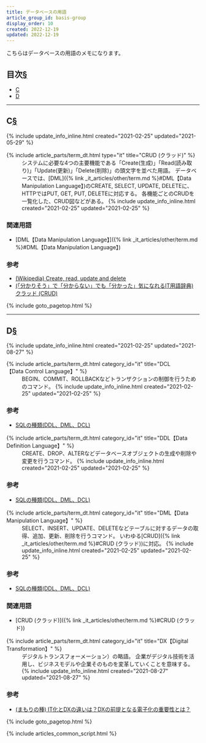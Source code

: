 ```yaml
---
title: データベースの用語
article_group_id: basis-group
display_order: 10
created: 2022-12-19
updated: 2022-12-19
---
```

こちらはデータベースの用語のメモになります。

## <a name="index">目次</a><a class="heading-anchor-permalink" href="#目次">§</a>

<ul id="index_ul">
<li><a href="#C">C</a></li>
<li><a href="#D">D</a></li>
</ul>

* * *
## <a name="C">C</a><a class="heading-anchor-permalink" href="#C">§</a>
<div class="chapter-updated">{% include update_info_inline.html created="2021-02-25" updated="2021-05-29" %}</div>
<dl>
  {% include article_parts/term_dt.html type="it" title="CRUD (クラッド)" %}
  <dd markdown="span">システムに必要な4つの主要機能である「Create(生成)」「Read(読み取り)」「Update(更新)」「Delete(削除)」の頭文字を並べた用語。  
  データベースでは、[DML]({% link _it_articles/other/term.md %}#DML【Data Manipulation Language】)のCREATE, SELECT, UPDATE, DELETEに、HTTPではPUT, GET, PUT, DELETEに対応する。  
  各機能ごとのCRUDを一覧化した、CRUD図などがある。
  {% include update_info_inline.html created="2021-02-25" updated="2021-02-25" %}
  </dd>
</dl>

### 関連用語
- [DML【Data Manipulation Language】]({% link _it_articles/other/term.md %}#DML【Data Manipulation Language】)

### 参考
- [(Wikipedia) Create, read, update and delete](https://en.wikipedia.org/wiki/Create,_read,_update_and_delete)
- [(「分かりそう」で「分からない」でも「分かった」気になれるIT用語辞典)  クラッド (CRUD)](https://wa3.i-3-i.info/word123.html)

{% include goto_pagetop.html %}

* * *
## <a name="D">D</a><a class="heading-anchor-permalink" href="#D">§</a>
<div class="chapter-updated">{% include update_info_inline.html created="2021-02-25" updated="2021-08-27" %}</div>
<dl>
  {% include article_parts/term_dt.html category_id="it" title="DCL【Data Control Language】" %}
  <dd markdown="span">BEGIN、COMMIT、ROLLBACKなどトランザクションの制御を行うためのコマンド。
  {% include update_info_inline.html created="2021-02-25" updated="2021-02-25" %}
  </dd>
</dl>

### 参考
- [SQLの種類(DDL、DML、DCL)](https://morizyun.github.io/database/sql-ddl-dml-dcl.html)

<dl>
  {% include article_parts/term_dt.html category_id="it" title="DDL【Data Definition Language】" %}
  <dd markdown="span">CREATE、DROP、ALTERなどデータベースオブジェクトの生成や削除や変更を行うコマンド。
  {% include update_info_inline.html created="2021-02-25" updated="2021-02-25" %}
  </dd>
</dl>

### 参考
- [SQLの種類(DDL、DML、DCL)](https://morizyun.github.io/database/sql-ddl-dml-dcl.html)

<dl>
  {% include article_parts/term_dt.html category_id="it" title="DML【Data Manipulation Language】" %}
  <dd markdown="span">SELECT、INSERT、UPDATE、DELETEなどテーブルに対するデータの取得、追加、更新、削除を行うコマンド。  
  いわゆる[CRUD]({% link _it_articles/other/term.md %}#CRUD (クラッド))に対応。
  {% include update_info_inline.html created="2021-02-25" updated="2021-02-25" %}</dd>
</dl>

### 参考
- [SQLの種類(DDL、DML、DCL)](https://morizyun.github.io/database/sql-ddl-dml-dcl.html)

### 関連用語
- [CRUD (クラッド)]({% link _it_articles/other/term.md %}#CRUD (クラッド))

<dl>
  {% include article_parts/term_dt.html category_id="it" title="DX【Digital Transformation】" %}
  <dd markdown="span">デジタルトランスフォーメーション）の略語。  
  企業がデジタル技術を活用し、ビジネスモデルや企業そのものを変革していくことを意味する。
  {% include update_info_inline.html created="2021-08-27" updated="2021-08-27" %}</dd>
</dl>

### 参考
- [(まもりの種) IT化とDXの違いは？DXの前提となる電子化の重要性とは？](https://www.mamoru-kun.com/tips/it-dx/)


{% include goto_pagetop.html %}

{% include articles_common_script.html %}
